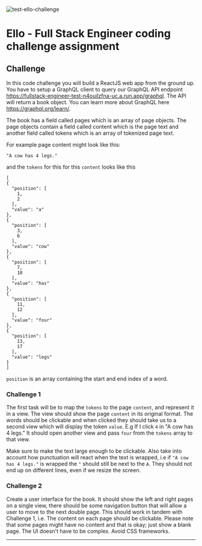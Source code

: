 ![test-ello-challenge](https://github.com/JayKay24/ElloAssignment/actions/workflows/test-ello-challenge.yaml/badge.svg)

# Ello - Full Stack Engineer coding challenge assignment

## Challenge

In this code challenge you will build a ReactJS web app from the ground up. You have to setup a GraphQL client to query our GraphQL API endpoint https://fullstack-engineer-test-n4ouilzfna-uc.a.run.app/graphql. The API will return a book object. You can learn more about GraphQL here https://graphql.org/learn/.

The book has a field called pages which is an array of page objects. The page objects contain a field called content which is the page text and another field called tokens which is an array of tokenized page text.

For example page content might look like this:

```
"A cow has 4 legs."
```

and the `tokens` for this for this `content` looks like this

```
[
{
  "position": [
    1,
    2
  ],
  "value": "a"
},
{
  "position": [
    3,
    6
  ],
  "value": "cow"
},
{
  "position": [
    7,
    10
  ],
  "value": "has"
},
{
  "position": [
    11,
    12
  ],
  "value": "four"
},
{
  "position": [
    13,
    17
  ],
  "value": "legs"
}
]
```

`position` is an array containing the start and end index of a word.

### Challenge 1

The first task will be to map the `tokens` to the page `content`, and represent it in a view. The view should show the page `content` in its original format. The words should be clickable and when clicked they should take us to a second view which will display the token `value`. E.g If I click `4` in "A cow has 4 legs." It should open another view and pass `four` from the `tokens` array to that view.

Make sure to make the text large enough to be clickable. Also take into account how punctuation will react when the text is wrapped, i.e if `"A cow has 4 legs."` is wrapped the `"` should still be next to the `A`. They should not end up on different lines, even if we resize the screen.

### Challenge 2

Create a user interface for the book. It should show the left and right pages on a single view, there should be some navigation button that will allow a user to move to the next double page. This should work in tandem with Challenge 1, i.e. The content on each page should be clickable. Please note that some pages might have no content and that is okay; just show a blank page. The UI doesn't have to be complex. Avoid CSS frameworks.

---
